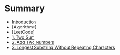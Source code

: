 # Summary

* [Introduction](README.md)
* [Algorithms]
* [LeetCode]
* [1. Two Sum](leetCode-1-Two-Sum.md)
* [2. Add Two Numbers](leetCode-2-Add-Two-Numbers.md)
* [3. Longest Substring Without Repeating Characters](leetCode-3-Longest-Substring-Without-Repeating-Characters.md)